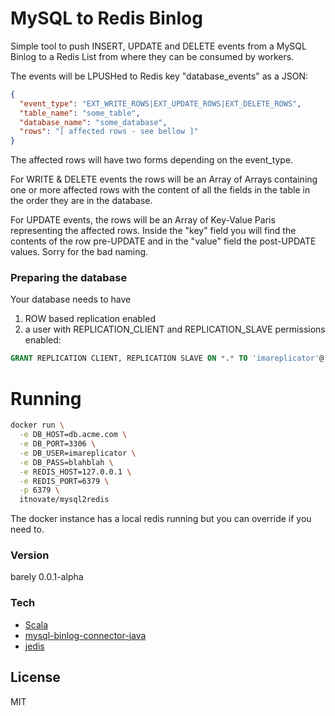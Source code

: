 # MySQL to Redis Binlog

Simple tool to push INSERT, UPDATE and DELETE events from a MySQL Binlog to a Redis List from where they can be consumed by workers.

The events will be LPUSHed to Redis key "database_events" as a JSON:
```json
{
  "event_type": "EXT_WRITE_ROWS|EXT_UPDATE_ROWS|EXT_DELETE_ROWS",
  "table_name": "some_table",
  "database_name": "some_database",
  "rows": "[ affected rows - see bellow ]"
}
```

The affected rows will have two forms depending on the event_type.

For WRITE & DELETE events the rows will be an Array of Arrays containing one or more affected rows with the content of all the fields in the table in the order they are in the database.

For UPDATE events, the rows will be an Array of Key-Value Paris representing the affected rows. Inside the "key" field you will find the contents of the row pre-UPDATE and in the "value" field the post-UPDATE values. Sorry for the bad naming.

### Preparing the database
Your database needs to have
  1. ROW based replication enabled
  2. a user with REPLICATION_CLIENT and REPLICATION_SLAVE permissions enabled:
  ```sql
GRANT REPLICATION CLIENT, REPLICATION SLAVE ON *.* TO 'imareplicator'@'%' identified by 'blahblah';
```

# Running
```sh
docker run \
  -e DB_HOST=db.acme.com \
  -e DB_PORT=3306 \
  -e DB_USER=imareplicator \
  -e DB_PASS=blahblah \
  -e REDIS_HOST=127.0.0.1 \
  -e REDIS_PORT=6379 \
  -p 6379 \
  itnovate/mysql2redis
```

The docker instance has a local redis running but you can override if you need to.

### Version
barely 0.0.1-alpha

### Tech

* [Scala]
* [mysql-binlog-connector-java]
* [jedis]

License
----

MIT



[Scala]:http://www.scala-lang.org/
[mysql-binlog-connector-java]:https://github.com/shyiko/mysql-binlog-connector-java
[jedis]:https://github.com/xetorthio/jedis
